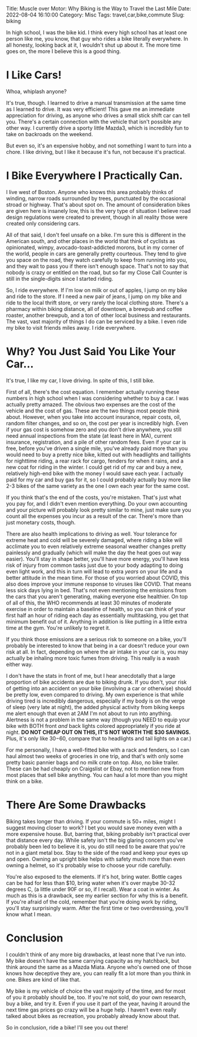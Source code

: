 Title: Muscle over Motor: Why Biking is the Way to Travel the Last Mile
Date: 2022-08-04 16:10:00
Category: Misc
Tags: travel,car,bike,commute
Slug: biking

In high school, I was the bike kid. I think every high school has at least one person like me, you know, that guy who rides a bike literally everywhere. In all honesty, looking back at it, I wouldn't shut up about it. The more time goes on, the more I believe this is a good thing.

# I Like Cars!

Whoa, whiplash anyone?

It's true, though. I learned to drive a manual transmission at the same time as I learned to drive. It was very efficient! This gave me an immediate appreciation for driving, as anyone who drives a small stick shift car can tell you. There's a certain connection with the vehicle that isn't possible any other way. I currently drive a sporty little Mazda3, which is incredibly fun to take on backroads on the weekend.

But even so, it's an expensive hobby, and not something I want to turn into a chore. I like driving, but I like it because it's fun, not because it's practical.

# I Bike Everywhere I Practically Can.

I live west of Boston. Anyone who knows this area probably thinks of winding, narrow roads surrounded by trees, punctuated by the occasional stroad or highway. That's about spot on. The amount of consideration bikes are given here is insanely low, this is the very type of situation I believe road design regulations were created to prevent, though in all reality those were created only considering cars.

All of that said, I don't feel unsafe on a bike. I'm sure this is different in the American south, and other places in the world that think of cyclists as opinionated, wimpy, avocado-toast-addicted morons, but in my corner of the world, people in cars are generally pretty courteous. They tend to give you space on the road, they watch carefully to keep from running into you, and they wait to pass you if there isn't enough space. That's not to say that nobody is crazy or entitled on the road, but so far my Close Call Counter is still in the single-digits since I started riding.

So, I ride everywhere. If I'm low on milk or out of apples, I jump on my bike and ride to the store. If I need a new pair of jeans, I jump on my bike and ride to the local thrift store, or very rarely the local clothing store. There's a pharmacy within biking distance, all of downtown, a brewpub and coffee roaster, another brewpub, and a ton of other local business and restaurants. The vast, vast majority of things I do can be serviced by a bike. I even ride my bike to visit friends miles away. I ride everywhere.

# Why? You Just Said You Like Your Car...

It's true, I like my car, I love driving. In spite of this, I still bike.

First of all, there's the cost equation. I remember actually running these numbers in high school when I was considering whether to buy a car. I was actually pretty amazed. The obvious two expenses are the cost of the vehicle and the cost of gas. These are the two things most people think about. However, when you take into account insurance, repair costs, oil, random filter changes, and so on, the cost per year is incredibly high. Even if your gas cost is somehow zero and you don't drive anywhere, you still need annual inspections from the state (at least here in MA), current insurance, registration, and a pile of other random fees. Even if your car is free, before you've driven a single mile, you've already paid more than you would need to buy a pretty nice bike, kitted out with headlights and taillights for nighttime riding, a rear rack for cargo, fenders for when it rains, and a new coat for riding in the winter. I could get rid of my car and buy a new, relatively high-end bike with the money I would save each year. I actually paid for my car and buy gas for it, so I could probably actually buy more like 2-3 bikes of the same variety as the one I own each year for the same cost.

If you think that's the end of the costs, you're mistaken. That's just what you pay for, and I didn't even mention everything. Do your own accounting and your picture will probably look pretty similar to mine, just make sure you count all the expenses you incur as a result of the car. There's more than just monetary costs, though.

There are also health implications to driving as well. Your tolerance for extreme heat and cold will be severely damaged, where riding a bike will acclimate you to even relatively extreme seasonal weather changes pretty painlessly and gradually (which will make the day the heat goes out way easier). You'll stay in shape better, you'll have more energy, you'll have less risk of injury from common tasks just due to your body adapting to doing even light work, and this in turn will lead to extra _years_ on your life and a better attitude in the mean time. For those of you worried about COVID, this also does improve your immune response to viruses like COVID. That means less sick days lying in bed. That's not even mentioning the emissions from the cars that you aren't generating, making everyone else healthier. On top of all of this, the WHO recommends at least 30 minutes of moderate exercise in order to maintain a baseline of health, so you can think of your first half an hour of riding each day as essentially multitasking, you get that minimum benefit out of it. Anything in addition is like putting in a little extra time at the gym. You're unlikely to regret it.

If you think those emissions are a serious risk to someone on a bike, you'll probably be interested to know that being in a car doesn't reduce your own risk at all. In fact, depending on where the air intake in your car is, you may actually be inhaling more toxic fumes from driving. This really is a wash either way.

I don't have the stats in front of me, but I hear anecdotally that a large proportion of bike accidents are due to biking drunk. If you don't, your risk of getting into an accident on your bike (involving a car or otherwise) should be pretty low, even compared to driving. My own experience is that while driving tired is incredibly dangerous, especially if my body is on the verge of sleep (very late at night), the added physical activity from biking keeps me alert enough that even at 2AM I'm not about to run into anything. Alertness is not a problem in the same way (though you NEED to equip your bike with BOTH front _and_ back lights colored appropriately if you ride at night. __DO NOT CHEAP OUT ON THIS, IT'S NOT WORTH THE $30 SAVINGS.__ Plus, it's only like $30-$60, compare that to headlights and tail lights on a car.)

For me personally, I have a well-fitted bike with a rack and fenders, so I can haul almost two weeks of groceries in one trip, and that's with only some pretty basic pannier bags and no milk crate on top. Also, no bike trailer. These can be had cheaply on Craigslist or Ebay, not to mention new from most places that sell bike anything. You can haul a lot more than you might think on a bike.

# There Are Some Drawbacks

Biking takes longer than driving. If your commute is 50+ miles, might I suggest moving closer to work? I bet you would save money even with a more expensive house. But, barring that, biking probably isn't practical over that distance every day. While safety isn't the big glaring concern you've probably been led to believe it is, you do still need to be aware that you're not in a giant metal box. Stay to the side of the road and keep your eyes up and open. Owning an upright bike helps with safety much more than even owning a helmet, so it's probably wise to choose your ride carefully.

You're also exposed to the elements. If it's hot, bring water. Bottle cages can be had for less than $10, bring water when it's over maybe 30-32 degrees C, (a little under 90F or so, if I recall). Wear a coat in winter. As much as this is a drawback, see my earlier section for why this is a benefit. If you're afraid of the cold, remember that you're doing work by riding, you'll stay surprisingly warm. After the first time or two overdressing, you'll know what I mean.

# Conclusion

I couldn't think of any more big drawbacks, at least none that I've run into. My bike doesn't have the same carrying capacity as my hatchback, but think around the same as a Mazda Miata. Anyone who's owned one of those knows how deceptive they are, you can really fit a lot more than you think in one. Bikes are kind of like that.

My bike is my vehicle of choice the vast majority of the time, and for most of you it probably should be, too. If you're not sold, do your own research, buy a bike, and try it. Even if you use it part of the year, having it around the next time gas prices go crazy will be a huge help. I haven't even really talked about bikes as recreation, you probably already know about that.

So in conclusion, ride a bike! I'll see you out there!
